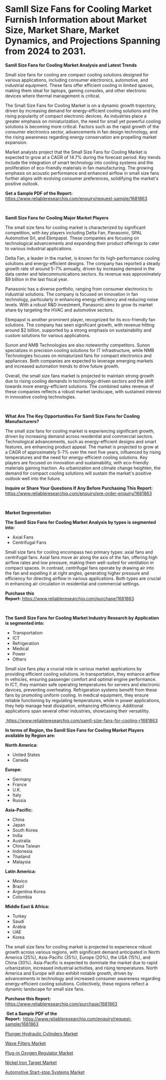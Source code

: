 <p><h1>Samll Size Fans for Cooling Market Furnish Information about Market Size, Market Share, Market Dynamics, and Projections Spanning from 2024 to 2031.</h1></p><p><strong>Samll Size Fans for Cooling Market Analysis and Latest Trends</strong></p>
<p><p>Small size fans for cooling are compact cooling solutions designed for various applications, including consumer electronics, automotive, and industrial equipment. These fans offer efficient cooling in limited spaces, making them ideal for laptops, gaming consoles, and other electronic devices where thermal management is critical.</p><p>The Small Size Fans for Cooling Market is on a dynamic growth trajectory, driven by increasing demand for energy-efficient cooling solutions and the rising popularity of compact electronic devices. As industries place a greater emphasis on miniaturization, the need for small yet powerful cooling solutions is becoming more critical. Factors such as the rapid growth of the consumer electronics sector, advancements in fan design technology, and the rising awareness regarding energy conservation are propelling market expansion.</p><p>Market analysts project that the Small Size Fans for Cooling Market is expected to grow at a CAGR of 14.7% during the forecast period. Key trends include the integration of smart technology into cooling systems and the proliferation of eco-friendly materials in fan manufacturing. The growing emphasis on acoustic performance and enhanced airflow in small size fans further aligns with evolving consumer preferences, solidifying the market's positive outlook.</p></p>
<p><strong>Get a Sample PDF of the Report:&nbsp;</strong> <a href="https://www.reliableresearchiq.com/enquiry/request-sample/1681863?utm_campaign=1119&utm_medium=2&utm_source=Github&utm_content=ia&utm_term=12102024&utm_id=samll-size-fans-for-cooling">https://www.reliableresearchiq.com/enquiry/request-sample/1681863</a></p>
<p>&nbsp;</p>
<p><strong>Samll Size Fans for Cooling Major Market Players</strong></p>
<p><p>The small size fans for cooling market is characterized by significant competition, with key players including Delta Fan, Panasonic, SPAL Automotive Srl, and Ebmpapst. These companies are focusing on technological advancements and expanding their product offerings to cater to various industrial applications.</p><p>Delta Fan, a leader in the market, is known for its high-performance cooling solutions and energy-efficient designs. The company has reported a steady growth rate of around 5-7% annually, driven by increasing demand in the data center and telecommunications sectors. Its revenue was approximately $9 billion in the last fiscal year.</p><p>Panasonic has a diverse portfolio, ranging from consumer electronics to industrial solutions. The company is focused on innovation in fan technology, particularly in enhancing energy efficiency and reducing noise levels. With a robust R&D investment, Panasonic aims to grow its market share by targeting the HVAC and automotive sectors.</p><p>Ebmpapst is another prominent player, recognized for its eco-friendly fan solutions. The company has seen significant growth, with revenue hitting around $2 billion, supported by a strong emphasis on sustainability and custom solutions for various applications.</p><p>Sunon and NMB Technologies are also noteworthy competitors. Sunon specializes in precision cooling solutions for IT infrastructure, while NMB Technologies focuses on miniaturized fans for compact electronics and appliances. Both companies are expected to leverage emerging markets and increased automation trends to drive future growth.</p><p>Overall, the small size fans market is projected to maintain strong growth due to rising cooling demands in technology-driven sectors and the shift towards more energy-efficient solutions. The combined sales revenue of these companies reflects a robust market landscape, with sustained interest in innovative cooling technologies.</p></p>
<p>&nbsp;</p>
<p><strong>What Are The Key Opportunities For Samll Size Fans for Cooling Manufacturers?</strong></p>
<p><p>The small size fans for cooling market is experiencing significant growth, driven by increasing demand across residential and commercial sectors. Technological advancements, such as energy-efficient designs and smart features, are enhancing product appeal. The market is projected to grow at a CAGR of approximately 5-7% over the next five years, influenced by rising temperatures and the need for energy-efficient cooling solutions. Key players are focused on innovation and sustainability, with eco-friendly materials gaining traction. As urbanization and climate change heighten, the demand for compact cooling solutions will sustain the market's positive outlook well into the future.</p></p>
<p><strong>Inquire or Share Your Questions If Any Before Purchasing This Report:</strong> <a href="https://www.reliableresearchiq.com/enquiry/pre-order-enquiry/1681863?utm_campaign=1119&utm_medium=2&utm_source=Github&utm_content=ia&utm_term=12102024&utm_id=samll-size-fans-for-cooling">https://www.reliableresearchiq.com/enquiry/pre-order-enquiry/1681863</a></p>
<p>&nbsp;</p>
<p><strong>Market Segmentation</strong></p>
<p><strong>The Samll Size Fans for Cooling Market Analysis by types is segmented into:</strong></p>
<p><ul><li>Axial Fans</li><li>Centrifugal Fans</li></ul></p>
<p><p>Small size fans for cooling encompass two primary types: axial fans and centrifugal fans. Axial fans move air along the axis of the fan, offering high airflow rates and low pressure, making them well-suited for ventilation in compact spaces. In contrast, centrifugal fans operate by drawing air into the fan and expelling it at right angles, generating higher pressure and efficiency for directing airflow in various applications. Both types are crucial in enhancing air circulation in residential and commercial settings.</p></p>
<p><strong>Purchase this Report:&nbsp;</strong><a href="https://www.reliableresearchiq.com/purchase/1681863?utm_campaign=1119&utm_medium=2&utm_source=Github&utm_content=ia&utm_term=12102024&utm_id=samll-size-fans-for-cooling">https://www.reliableresearchiq.com/purchase/1681863</a></p>
<p>&nbsp;</p>
<p><strong>The Samll Size Fans for Cooling Market Industry Research by Application is segmented into:</strong></p>
<p><ul><li>Transportation</li><li>ICT</li><li>Refrigeration</li><li>Medical</li><li>Power</li><li>Others</li></ul></p>
<p><p>Small size fans play a crucial role in various market applications by providing efficient cooling solutions. In transportation, they enhance airflow in vehicles, ensuring passenger comfort and optimal engine performance. In ICT, they maintain safe operating temperatures for servers and electronic devices, preventing overheating. Refrigeration systems benefit from these fans by promoting uniform cooling. In medical equipment, they ensure reliable functioning by regulating temperatures, while in power applications, they help manage heat dissipation, enhancing efficiency. Additional applications span several other industries, showcasing their versatility.</p></p>
<p><a href="https://www.reliableresearchiq.com/samll-size-fans-for-cooling-r1681863?utm_campaign=1119&utm_medium=2&utm_source=Github&utm_content=ia&utm_term=12102024&utm_id=samll-size-fans-for-cooling">&nbsp;https://www.reliableresearchiq.com/samll-size-fans-for-cooling-r1681863</a></p>
<p><strong>In terms of Region, the Samll Size Fans for Cooling Market Players available by Region are:</strong></p>
<p>
    <p> <strong> North America: </strong>
        <ul>
            <li>United States</li>
            <li>Canada</li>
        </ul>
        </p> 
    <p> <strong> Europe: </strong>
        <ul>
            <li>Germany</li>
            <li>France</li>
            <li>U.K.</li>
            <li>Italy</li>
            <li>Russia</li>
        </ul>
        </p> 
    <p> <strong> Asia-Pacific: </strong>
        <ul>
            <li>China</li>
            <li>Japan</li>
            <li>South Korea</li>
            <li>India</li>
            <li>Australia</li>
            <li>China Taiwan</li>
            <li>Indonesia</li>
            <li>Thailand</li>
            <li>Malaysia</li>
        </ul>
        </p> 
    <p> <strong> Latin America: </strong>
        <ul>
            <li>Mexico</li>
            <li>Brazil</li>
            <li>Argentina Korea</li>
            <li>Colombia</li>
        </ul>
        </p> 
    <p> <strong> Middle East & Africa: </strong>
        <ul>
            <li>Turkey</li>
            <li>Saudi</li>
            <li>Arabia</li>
            <li>UAE</li>
            <li>Korea</li>
        </ul>
    </p>
    </p>
<p><p>The small size fans for cooling market is projected to experience robust growth across various regions, with significant demand anticipated in North America (25%), Asia-Pacific (35%), Europe (20%), the USA (15%), and China (30%). Asia-Pacific is expected to dominate the market due to rapid urbanization, increased industrial activities, and rising temperatures. North America and Europe will also exhibit notable growth, driven by advancements in technology and increased consumer awareness regarding energy-efficient cooling solutions. Collectively, these regions reflect a dynamic landscape for small size fans.</p></p>
<p><strong>Purchase this Report: </strong><a href="https://www.reliableresearchiq.com/purchase/1681863?utm_campaign=1119&utm_medium=2&utm_source=Github&utm_content=ia&utm_term=12102024&utm_id=samll-size-fans-for-cooling">https://www.reliableresearchiq.com/purchase/1681863</a></p>
<p>&nbsp;<strong>Get a Sample PDF of the Report:&nbsp;&nbsp;</strong><a href="https://www.reliableresearchiq.com/enquiry/request-sample/1681863?utm_campaign=1119&utm_medium=2&utm_source=Github&utm_content=ia&utm_term=12102024&utm_id=samll-size-fans-for-cooling">https://www.reliableresearchiq.com/enquiry/request-sample/1681863</a></p>
<p><strong></strong></p>
<p><p><a href="https://www.linkedin.com/pulse/competitive-intelligence-plunger-hydraulic-cylinders-market-key-fizte?utm_campaign=1119&utm_medium=2&utm_source=Github&utm_content=ia&utm_term=12102024&utm_id=samll-size-fans-for-cooling">Plunger Hydraulic Cylinders Market</a></p><p><a href="https://github.com/pespeyervi/Market-Research-Report-List-1/blob/main/wave-filters-market.md?utm_campaign=1119&utm_medium=2&utm_source=Github&utm_content=ia&utm_term=12102024&utm_id=samll-size-fans-for-cooling">Wave Filters Market</a></p><p><a href="https://www.linkedin.com/pulse/plug-in-oxygen-regulator-spectrum-usage-patterns-sector-evolution-a5sle?utm_campaign=1119&utm_medium=2&utm_source=Github&utm_content=ia&utm_term=12102024&utm_id=samll-size-fans-for-cooling">Plug-in Oxygen Regulator Market</a></p><p><a href="https://www.linkedin.com/pulse/nickel-iron-target-market-overview-regional-outlook-competitive-ew2be?utm_campaign=1119&utm_medium=2&utm_source=Github&utm_content=ia&utm_term=12102024&utm_id=samll-size-fans-for-cooling">Nickel Iron Target Market</a></p><p><a href="https://github.com/erskinemm93/Market-Research-Report-List-1/blob/main/automotive-start-stop-systems-market.md?utm_campaign=1119&utm_medium=2&utm_source=Github&utm_content=ia&utm_term=12102024&utm_id=samll-size-fans-for-cooling">Automotive Start-stop Systems Market</a></p></p>